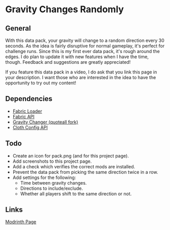 # Gravity Changes Randomly
## General
With this data pack, your gravity will change to a random direction every 30 seconds. As the idea is fairly disruptive for normal gameplay, it's perfect for challenge runs. Since this is my first ever data pack, it's rough around the edges. I do plan to update it with new features when I have the time, though. Feedback and suggestions are greatly appreciated!

If you feature this data pack in a video, I do ask that you link this page in your description. I want those who are interested in the idea to have the opportunity to try out my content!

## Dependencies
- [Fabric Loader](https://fabricmc.net/)
- [Fabric API](https://modrinth.com/mod/fabric-api)
- [Gravity Changer (quoteall fork)](https://modrinth.com/mod/gravity-api-fork)
- [Cloth Config API](https://modrinth.com/mod/cloth-config)

## Todo
- Create an icon for pack.png (and for this project page).
- Add screenshots to this project page.
- Add a check which verifies the correct mods are installed.
- Prevent the data pack from picking the same direction twice in a row.
- Add settings for the following:
  - Time between gravity changes.
  - Directions to include/exclude.
  - Whether all players shift to the same direction or not.

## Links
[Modrinth Page](https://modrinth.com/datapack/gravity-changes-randomly)
